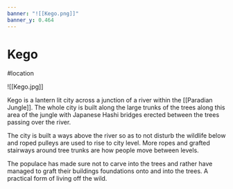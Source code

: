 ```yaml
---
banner: "![[Kego.png]]"
banner_y: 0.464
---
```


# Kego
#location 

![[Kego.jpg]]

Kego is a lantern lit city across a junction of a river within the [[Paradian Jungle]]. The whole city is built along the large trunks of the trees along this area of the jungle with Japanese Hashi bridges erected between the trees passing over the river.
  

The city is built a ways above the river so as to not disturb the wildlife below and roped pulleys are used to rise to city level. More ropes and grafted stairways around tree trunks are how people move between levels.


The populace has made sure not to carve into the trees and rather have managed to graft their buildings foundations onto and into the trees. A practical form of living off the wild.
